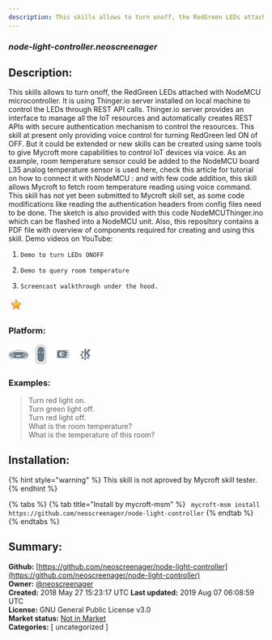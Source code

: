 ```yaml
---
description: This skills allows to turn onoff, the RedGreen LEDs attached with NodeMCU microcontroller.
---
```


### _node-light-controller.neoscreenager_  
## Description:  
This skills allows to turn onoff, the RedGreen LEDs attached with NodeMCU microcontroller.
It is using Thinger.io  server installed on local machine to control the
LEDs through REST API calls. Thinger.io server provides an interface to manage all the IoT resources
and automatically creates REST APIs with secure authentication mechanism to control the resources.
This skill at present only providing voice control for turning RedGreen led ON of OFF.
But it could be extended or new skills can be created using same tools to give Mycroft more capabilities to
control IoT devices via voice. As an example, room temperature sensor could be added to the NodeMCU board  L35 analog temperature sensor is used here, check this article for
tutorial on how to connect it with NodeMCU :   and with few code addition, this skill allows Mycroft to fetch room temperature reading using voice command.
This skill has not yet been submitted to Mycroft skill set, as some code modifications  like reading the authentication headers from config files need to be done.
The sketch is also provided with this code NodeMCUThinger.ino which can be flashed into a NodeMCU unit.
Also, this repository contains a PDF file with overview of components required for creating and using this skill.
Demo videos on YouTube:
1.     Demo to turn LEDs ONOFF
2.     Demo to query room temperature
3.     Screencast walkthrough under the hood.  
![](../.gitbook/assets/star.png)  
  
### Platform:  
 ![Mark I](../.gitbook/assets/mark-1-icon.png)  ![Mark II](../.gitbook/assets/mark-2-icon.png)  ![Picroft](../.gitbook/assets/picroft-icon.png)  ![plasmoid](../.gitbook/assets/kde.png)   
### Examples:  
> Turn red light on.  
> Turn green light off.  
> Turn red light off.  
> What is the room temperature?  
> What is the temperature of this room?  
  
## Installation:  
{% hint style="warning" %}
This skill is not aproved by Mycroft skill tester.
{% endhint %}
    
{% tabs %}
{% tab title="Install by mycroft-msm" %}
``` mycroft-msm install https://github.com/neoscreenager/node-light-controller```
{% endtab %}
  {% endtabs %}
    
## Summary:  
**Github:** [https://github.com/neoscreenager/node-light-controller](https://github.com/neoscreenager/node-light-controller)  
**Owner:** [@neoscreenager](https://github.com/neoscreenager)  
**Created:** 2018 May 27 15:23:17 UTC  **Last updated:** 2019 Aug 07 06:08:59 UTC  
**License:** GNU General Public License v3.0  
**Market status:** [Not in Market](https://market.mycroft.ai/skill/)  
**Categories:** [ uncategorized ]   
